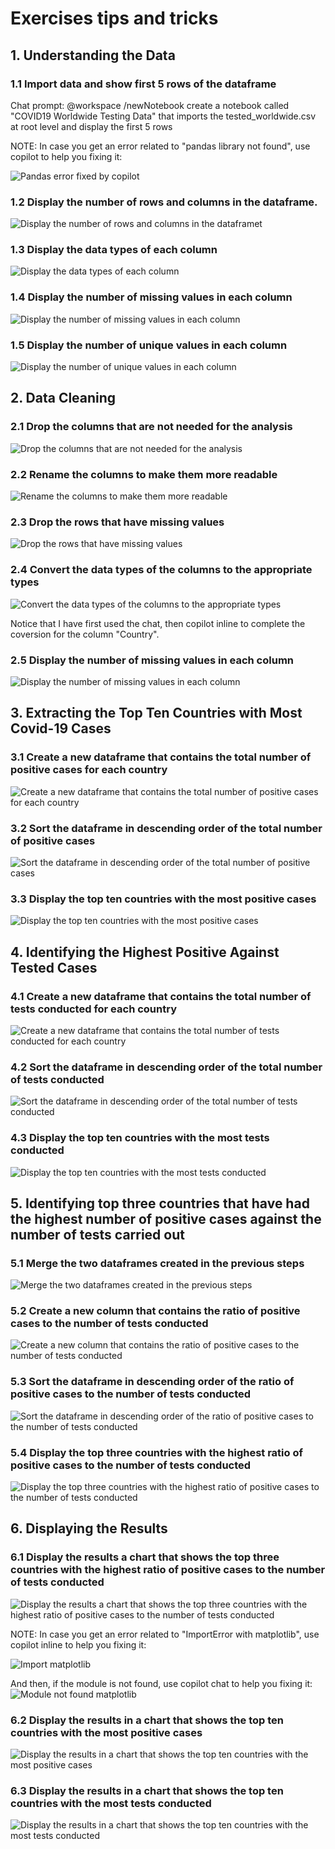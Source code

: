 # Exercises tips and tricks

## 1. Understanding the Data

### 1.1 Import data and show first 5 rows of the dataframe

Chat prompt: @workspace  /newNotebook create a notebook called "COVID19 Worldwide Testing Data" that imports the tested_worldwide.csv at root level and display the first 5 rows 

NOTE: In case you get an error related to "pandas library not found", use copilot to help you fixing it:

![Pandas error fixed by copilot](https://github.com/tulikapgit/GitHubCopilotLabs/blob/main/completesolution/dataengineer/images/pandaserror.png)

### 1.2 Display the number of rows and columns in the dataframe. 

![Display the number of rows and columns in the dataframet](https://github.com/tulikapgit/GitHubCopilotLabs/blob/main/completesolution/dataengineer/images/1_2.png)

### 1.3 Display the data types of each column

![Display the data types of each column](https://github.com/tulikapgit/GitHubCopilotLabs/blob/main/completesolution/dataengineer/images/1_3.png)

### 1.4 Display the number of missing values in each column

![Display the number of missing values in each column](https://github.com/tulikapgit/GitHubCopilotLabs/blob/main/completesolution/dataengineer/images/1_4.png)

### 1.5 Display the number of unique values in each column

![Display the number of unique values in each column](https://github.com/tulikapgit/GitHubCopilotLabs/blob/main/completesolution/dataengineer/images/1_5.png)

## 2. Data Cleaning

### 2.1 Drop the columns that are not needed for the analysis

![Drop the columns that are not needed for the analysis](https://github.com/tulikapgit/GitHubCopilotLabs/blob/main/completesolution/dataengineer/images/2_1.png)

### 2.2 Rename the columns to make them more readable

![Rename the columns to make them more readable](https://github.com/tulikapgit/GitHubCopilotLabs/blob/main/completesolution/dataengineer/images/2_2.png)

### 2.3 Drop the rows that have missing values

![Drop the rows that have missing values](https://github.com/tulikapgit/GitHubCopilotLabs/blob/main/completesolution/dataengineer/images/2_3.png)

### 2.4 Convert the data types of the columns to the appropriate types

![Convert the data types of the columns to the appropriate types](https://github.com/tulikapgit/GitHubCopilotLabs/blob/main/completesolution/dataengineer/images/2_4.png)

Notice that I have first used the chat, then copilot inline to complete the coversion for the column "Country".

### 2.5 Display the number of missing values in each column

![Display the number of missing values in each column](https://github.com/tulikapgit/GitHubCopilotLabs/blob/main/completesolution/dataengineer/images/2_5.png)

## 3. Extracting the Top Ten Countries with Most Covid-19 Cases

### 3.1 Create a new dataframe that contains the total number of positive cases for each country

![Create a new dataframe that contains the total number of positive cases for each country](https://github.com/tulikapgit/GitHubCopilotLabs/blob/main/completesolution/dataengineer/images/3_1.png)

### 3.2 Sort the dataframe in descending order of the total number of positive cases

![Sort the dataframe in descending order of the total number of positive cases](https://github.com/tulikapgit/GitHubCopilotLabs/blob/main/completesolution/dataengineer/images/3_2.png)

### 3.3 Display the top ten countries with the most positive cases

![Display the top ten countries with the most positive cases](https://github.com/tulikapgit/GitHubCopilotLabs/blob/main/completesolution/dataengineer/images/3_3.png)

## 4. Identifying the Highest Positive Against Tested Cases

### 4.1 Create a new dataframe that contains the total number of tests conducted for each country

![Create a new dataframe that contains the total number of tests conducted for each country](https://github.com/tulikapgit/GitHubCopilotLabs/blob/main/completesolution/dataengineer/images/4_1.png)

### 4.2 Sort the dataframe in descending order of the total number of tests conducted

![Sort the dataframe in descending order of the total number of tests conducted](https://github.com/tulikapgit/GitHubCopilotLabs/blob/main/completesolution/dataengineer/images/4_2.png)

### 4.3 Display the top ten countries with the most tests conducted

![Display the top ten countries with the most tests conducted](https://github.com/tulikapgit/GitHubCopilotLabs/blob/main/completesolution/dataengineer/images/4_3.png)

## 5. Identifying top three countries that have had the highest number of positive cases against the number of tests carried out

### 5.1 Merge the two dataframes created in the previous steps

![Merge the two dataframes created in the previous steps](https://github.com/tulikapgit/GitHubCopilotLabs/blob/main/completesolution/dataengineer/images/5_1.png)

### 5.2 Create a new column that contains the ratio of positive cases to the number of tests conducted

![Create a new column that contains the ratio of positive cases to the number of tests conducted](https://github.com/tulikapgit/GitHubCopilotLabs/blob/main/completesolution/dataengineer/images/5_2.png)

### 5.3 Sort the dataframe in descending order of the ratio of positive cases to the number of tests conducted

![Sort the dataframe in descending order of the ratio of positive cases to the number of tests conducted](https://github.com/tulikapgit/GitHubCopilotLabs/blob/main/completesolution/dataengineer/images/5_3.png)

### 5.4 Display the top three countries with the highest ratio of positive cases to the number of tests conducted

![Display the top three countries with the highest ratio of positive cases to the number of tests conducted](https://github.com/tulikapgit/GitHubCopilotLabs/blob/main/completesolution/dataengineer/images/5_4.png)

## 6. Displaying the Results

### 6.1 Display the results a chart that shows the top three countries with the highest ratio of positive cases to the number of tests conducted

![Display the results a chart that shows the top three countries with the highest ratio of positive cases to the number of tests conducted](https://github.com/tulikapgit/GitHubCopilotLabs/blob/main/completesolution/dataengineer/images/6_1.png)

NOTE: In case you get an error related to "ImportError with matplotlib", use copilot inline to help you fixing it:

![Import matplotlib](https://github.com/tulikapgit/GitHubCopilotLabs/blob/main/completesolution/dataengineer/images/importmatplot.png)

And then, if the module is not found, use copilot chat to help you fixing it:
![Module not found matplotlib](https://github.com/tulikapgit/GitHubCopilotLabs/blob/main/completesolution/dataengineer/images/notfoundmatplotlib.png)


### 6.2 Display the results in a chart that shows the top ten countries with the most positive cases

![Display the results in a chart that shows the top ten countries with the most positive cases](https://github.com/tulikapgit/GitHubCopilotLabs/blob/main/completesolution/dataengineer/images/6_2.png)

### 6.3 Display the results in a chart that shows the top ten countries with the most tests conducted

![Display the results in a chart that shows the top ten countries with the most tests conducted](https://github.com/tulikapgit/GitHubCopilotLabs/blob/main/completesolution/dataengineer/images/6_3.png)


